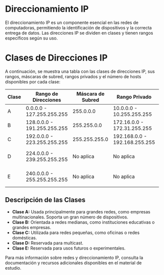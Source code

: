 # Direccionamiento IP

El direccionamiento IP es un componente esencial en las redes de computadoras, permitiendo la identificación de dispositivos y la correcta entrega de datos. Las direcciones IP se dividen en clases y tienen rangos específicos según su uso.

# Clases de Direcciones IP

A continuación, se muestra una tabla con las clases de direcciones IP, sus rangos, máscaras de subred, rangos privados y el número de hosts disponibles por cada clase:

| Clase | Rango de Direcciones | Máscara de Subred | Rango Privado | Número de Hosts |
|-------|----------|---------|-------------|--------------|
|A | 0.0.0.0 - 127.255.255.255 | 255.0.0.0 | 10.0.0.0 - 10.255.255.255 | 16,777,214 |
|B| 128.0.0.0 - 191.255.255.255 | 255.255.0.0 | 172.16.0.0 - 172.31.255.255 | 65,534 |
|C|192.0.0.0 - 223.255.255.255|255.255.255.0|192.168.0.0 - 192.168.255.255 |254
|D|224.0.0.0 - 239.255.255.255|No aplica|No aplica |Multicast (No asignado)|
|E| 240.0.0.0 - 255.255.255.255|No aplica|No aplica|Reservado (No asignado)|

## Descripción de las Clases

* __Clase A:__ Usada principalmente para grandes redes, como empresas multinacionales. Soporta un gran número de dispositivos.
* __Clase B:__ Orientada a redes medianas, como instituciones educativas o grandes empresas.
* __Clase C:__ Utilizada para redes pequeñas, como oficinas o redes domésticas.
* __Clase D:__ Reservada para multicast.
* __Clase E:__ Reservada para usos futuros o experimentales.
  
Para más información sobre redes y direccionamiento IP, consulta la documentación y recursos adicionales disponibles en el material de estudio.